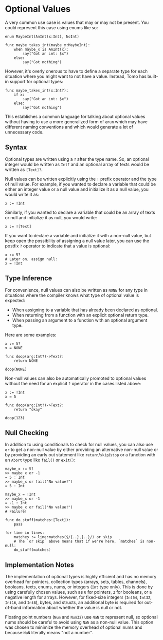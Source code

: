 # Optional Values

A very common use case is values that may or may not be present. You could
represent this case using enums like so:

```tomo
enum MaybeInt(AnInt(x:Int), NoInt)

func maybe_takes_int(maybe_x:MaybeInt):
    when maybe_x is AnInt(x):
        say("Got an int: $x")
    else:
        say("Got nothing")
```

However, it's overly onerous to have to define a separate type for each
situation where you might want to not have a value. Instead, Tomo has
built-in support for optional types:

```
func maybe_takes_int(x:Int?):
    if x:
        say("Got an int: $x")
    else:
        say("Got nothing")
```

This establishes a common language for talking about optional values without
having to use a more generalized form of `enum` which may have different naming
conventions and which would generate a lot of unnecessary code.

## Syntax

Optional types are written using a `?` after the type name. So, an optional
integer would be written as `Int?` and an optional array of texts would be
written as `[Text]?`.

Null values can be written explicitly using the `!` prefix operator and the
type of null value. For example, if you wanted to declare a variable that could
be either an integer value or a null value and initialize it as a null value,
you would write it as:

```tomo
x := !Int
```

Similarly, if you wanted to declare a variable that could be an array of texts
or null and initialize it as null, you would write:

```tomo
x := ![Text]
```

If you want to declare a variable and initialize it with a non-null value, but
keep open the possibility of assigning a null value later, you can use the
postfix `?` operator to indicate that a value is optional:

```tomo
x := 5?
# Later on, assign null:
x = !Int
```

## Type Inference

For convenience, null values can also be written as `NONE` for any type in
situations where the compiler knows what type of optional value is expected:

- When assigning to a variable that has already been declared as optional.
- When returning from a function with an explicit optional return type.
- When passing an argument to a function with an optional argument type.

Here are some examples:

```tomo
x := 5?
x = NONE

func doop(arg:Int?)->Text?:
    return NONE

doop(NONE)
```

Non-null values can also be automatically promoted to optional values without
the need for an explicit `?` operator in the cases listed above:

```tomo
x := !Int
x = 5

func doop(arg:Int?)->Text?:
    return "okay"

doop(123)
```

## Null Checking

In addition to using conditionals to check for null values, you can also use
`or` to get a non-null value by either providing an alternative non-null value
or by providing an early out statement like `return`/`skip`/`stop` or a function
with an `Abort` type like `fail()` or `exit()`:

```tomo
maybe_x := 5?
>> maybe_x or -1
= 5 : Int
>> maybe_x or fail("No value!")
= 5 : Int

maybe_x = !Int
>> maybe_x or -1
= -1 : Int
>> maybe_x or fail("No value!")
# Failure!

func do_stuff(matches:[Text]):
    pass

for line in lines:
    matches := line:matches($/{..},{..}/) or skip
    # The `or skip` above means that if we're here, `matches` is non-null:
    do_stuff(matches)
```

## Implementation Notes

The implementation of optional types is highly efficient and has no memory
overhead for pointers, collection types (arrays, sets, tables, channels),
booleans, texts, enums, nums, or integers (`Int` type only). This is done by
using carefully chosen values, such as `0` for pointers, `2` for booleans, or a
negative length for arrays. However, for fixed-size integers (`Int64`, `Int32`,
`Int16`, and `Int8`), bytes, and structs, an additional byte is required for
out-of-band information about whether the value is null or not.

Floating point numbers (`Num` and `Num32`) use `NaN` to represent null, so
optional nums should be careful to avoid using `NaN` as a non-null value. This
option was chosen to minimize the memory overhead of optional nums and because
`NaN` literally means "not a number".
